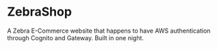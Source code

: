 # ZebraShop
A Zebra E-Commerce website that happens to have AWS authentication through Cognito and Gateway. Built in one night.
